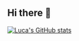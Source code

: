 ## Hi there 👋

[![Luca's GitHub stats](https://github-readme-stats.vercel.app/api?username=lucabritten)](https://github.com/anuraghazra/github-readme-stats)
